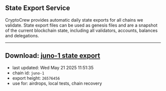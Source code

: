 ## State Export Service
CryptoCrew provides automatic daily state exports for all chains we validate. State export files can be used as genesis files and are a snapshot of the current blockchain state, including all validators, accounts, balances and delegations.

---
**Download: [juno-1 state export](https://dl-eu2.ccvalidators.com/SERVICE/juno/juno-1_export_26576456.json)**
---

- last updated: Wed May 21 2025 11:51:35
- chain id: `juno-1`
- export height: `26576456`
- use for: airdrops, local tests, chain recovery
